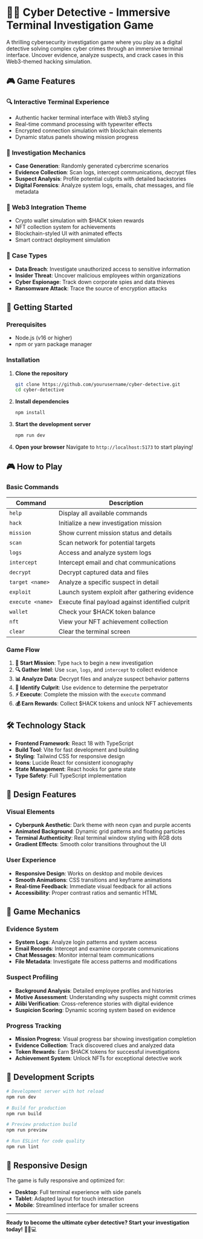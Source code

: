 # 🕵️‍♂️ Cyber Detective - Immersive Terminal Investigation Game

A thrilling cybersecurity investigation game where you play as a digital detective solving complex cyber crimes through an immersive terminal interface. Uncover evidence, analyze suspects, and crack cases in this Web3-themed hacking simulation.

## 🎮 Game Features

### 🔍 **Interactive Terminal Experience**
- Authentic hacker terminal interface with Web3 styling
- Real-time command processing with typewriter effects
- Encrypted connection simulation with blockchain elements
- Dynamic status panels showing mission progress

### 🎯 **Investigation Mechanics**
- **Case Generation**: Randomly generated cybercrime scenarios
- **Evidence Collection**: Scan logs, intercept communications, decrypt files
- **Suspect Analysis**: Profile potential culprits with detailed backstories
- **Digital Forensics**: Analyze system logs, emails, chat messages, and file metadata

### 💎 **Web3 Integration Theme**
- Crypto wallet simulation with $HACK token rewards
- NFT collection system for achievements
- Blockchain-styled UI with animated effects
- Smart contract deployment simulation

### 🏢 **Case Types**
- **Data Breach**: Investigate unauthorized access to sensitive information
- **Insider Threat**: Uncover malicious employees within organizations
- **Cyber Espionage**: Track down corporate spies and data thieves
- **Ransomware Attack**: Trace the source of encryption attacks

## 🚀 Getting Started

### Prerequisites
- Node.js (v16 or higher)
- npm or yarn package manager

### Installation

1. **Clone the repository**
   ```bash
   git clone https://github.com/yourusername/cyber-detective.git
   cd cyber-detective
   ```

2. **Install dependencies**
   ```bash
   npm install
   ```

3. **Start the development server**
   ```bash
   npm run dev
   ```

4. **Open your browser**
   Navigate to `http://localhost:5173` to start playing!

## 🎮 How to Play

### Basic Commands

| Command | Description |
|---------|-------------|
| `help` | Display all available commands |
| `hack` | Initialize a new investigation mission |
| `mission` | Show current mission status and details |
| `scan` | Scan network for potential targets |
| `logs` | Access and analyze system logs |
| `intercept` | Intercept email and chat communications |
| `decrypt` | Decrypt captured data and files |
| `target <name>` | Analyze a specific suspect in detail |
| `exploit` | Launch system exploit after gathering evidence |
| `execute <name>` | Execute final payload against identified culprit |
| `wallet` | Check your $HACK token balance |
| `nft` | View your NFT achievement collection |
| `clear` | Clear the terminal screen |

### Game Flow

1. **🚀 Start Mission**: Type `hack` to begin a new investigation
2. **🔍 Gather Intel**: Use `scan`, `logs`, and `intercept` to collect evidence
3. **📊 Analyze Data**: Decrypt files and analyze suspect behavior patterns
4. **🎯 Identify Culprit**: Use evidence to determine the perpetrator
5. **⚡ Execute**: Complete the mission with the `execute` command
6. **💰 Earn Rewards**: Collect $HACK tokens and unlock NFT achievements


## 🛠️ Technology Stack

- **Frontend Framework**: React 18 with TypeScript
- **Build Tool**: Vite for fast development and building
- **Styling**: Tailwind CSS for responsive design
- **Icons**: Lucide React for consistent iconography
- **State Management**: React hooks for game state
- **Type Safety**: Full TypeScript implementation

## 🎨 Design Features

### Visual Elements
- **Cyberpunk Aesthetic**: Dark theme with neon cyan and purple accents
- **Animated Background**: Dynamic grid patterns and floating particles
- **Terminal Authenticity**: Real terminal window styling with RGB dots
- **Gradient Effects**: Smooth color transitions throughout the UI

### User Experience
- **Responsive Design**: Works on desktop and mobile devices
- **Smooth Animations**: CSS transitions and keyframe animations
- **Real-time Feedback**: Immediate visual feedback for all actions
- **Accessibility**: Proper contrast ratios and semantic HTML

## 🎯 Game Mechanics

### Evidence System
- **System Logs**: Analyze login patterns and system access
- **Email Records**: Intercept and examine corporate communications
- **Chat Messages**: Monitor internal team communications
- **File Metadata**: Investigate file access patterns and modifications

### Suspect Profiling
- **Background Analysis**: Detailed employee profiles and histories
- **Motive Assessment**: Understanding why suspects might commit crimes
- **Alibi Verification**: Cross-reference stories with digital evidence
- **Suspicion Scoring**: Dynamic scoring system based on evidence

### Progress Tracking
- **Mission Progress**: Visual progress bar showing investigation completion
- **Evidence Collection**: Track discovered clues and analyzed data
- **Token Rewards**: Earn $HACK tokens for successful investigations
- **Achievement System**: Unlock NFTs for exceptional detective work

## 🚀 Development Scripts

```bash
# Development server with hot reload
npm run dev

# Build for production
npm run build

# Preview production build
npm run preview

# Run ESLint for code quality
npm run lint
```

## 📱 Responsive Design

The game is fully responsive and optimized for:
- **Desktop**: Full terminal experience with side panels
- **Tablet**: Adapted layout for touch interaction
- **Mobile**: Streamlined interface for smaller screens

---

**Ready to become the ultimate cyber detective? Start your investigation today!** 🕵️‍♂️💻
